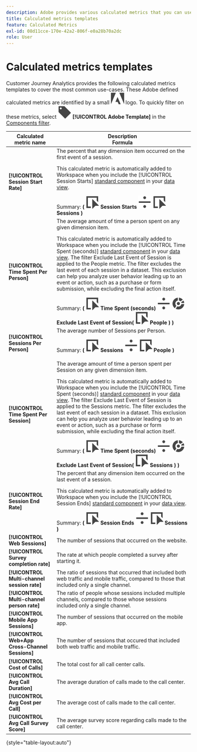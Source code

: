 ```yaml
---
description: Adobe provides various calculated metrics that you can use. This page lists those metrics and their intended uses.
title: Calculated metrics templates
feature: Calculated Metrics
exl-id: 08d11cce-170e-42a2-806f-e0a28b70a2dc
role: User
---
```

# Calculated metrics templates

Customer Journey Analytics provides the following calculated metrics templates to cover the most common use-cases. These Adobe defined calculated metrics are identified by a small ![AdobeLogoSmall](/help/assets/icons/AdobeLogoSmall.svg) logo. To quickly filter on these metrics, select ![Label](/help/assets/icons/Label.svg) **[!UICONTROL Adobe Template]** in the [Components filter](/help/components/overview.md#filter).

| Calculated metric name | Description<br/>Formula |
|---------|----------|
| **[!UICONTROL Session Start Rate]** | The percent that any dimension item occurred on the first event of a session.<p>This calculated metric is automatically added to Workspace when you include the [!UICONTROL Session Starts] [standard component](/help/data-views/component-reference.md) in your [data view](/help/data-views/create-dataview.md).</p>Summary: **(** ![Event](/help/assets/icons/Event.svg) **Session Starts** ![Divide](/help/assets/icons/Divide.svg) ![Event](/help/assets/icons/Event.svg) **Sessions** **)** | 
| **[!UICONTROL Time Spent Per Person]** | The average amount of time a person spent on any given dimension item.<p>This calculated metric is automatically added to Workspace when you include the [!UICONTROL Time Spent (seconds)] [standard component](/help/data-views/component-reference.md) in your [data view](/help/data-views/create-dataview.md). The filter Exclude Last Event of Session is applied to the People metric. The filter excludes the last event of each session in a dataset. This exclusion can help you analyze user behavior leading up to an event or action, such as a purchase or form submission, while excluding the final action itself.</p>Summary: **(** ![Event](/help/assets/icons/Event.svg) **Time Spent (seconds)** ![Divide](/help/assets/icons/Divide.svg) ![Segmentation](/help/assets/icons/Segmentation.svg) **Exclude Last Event of Session(** ![Event](/help/assets/icons/Event.svg) **People ) )** |
| **[!UICONTROL Sessions Per Person]** | The average number of Sessions per Person.<p>Summary: **(** ![Event](/help/assets/icons/Event.svg) **Sessions** ![Divide](/help/assets/icons/Divide.svg) ![Event](/help/assets/icons/Event.svg) **People** **)** |
| **[!UICONTROL Time Spent Per Session]** | The average amount of time a person spent per Session on any given dimension item.<p>This calculated metric is automatically added to Workspace when you include the [!UICONTROL Time Spent (seconds)] [standard component](/help/data-views/component-reference.md) in your [data view](/help/data-views/create-dataview.md). The filter Exclude Last Event of Session is applied to the Sessions metric. The filter excludes the last event of each session in a dataset. This exclusion can help you analyze user behavior leading up to an event or action, such as a purchase or form submission, while excluding the final action itself.</p>Summary: **(** ![Event](/help/assets/icons/Event.svg) **Time Spent (seconds)** ![Divide](/help/assets/icons/Divide.svg) ![Segmentation](/help/assets/icons/Segmentation.svg) **Exclude Last Event of Session(** ![Event](/help/assets/icons/Event.svg) **Sessions ) )** |
| **[!UICONTROL Session End Rate]** | The percent that any dimension item occurred on the last event of a session. <p>This calculated metric is automatically added to Workspace when you include the [!UICONTROL Session Ends] [standard component](/help/data-views/component-reference.md) in your [data view](/help/data-views/create-dataview.md).</p>Summary: **(** ![Event](/help/assets/icons/Event.svg) **Session Ends** ![Divide](/help/assets/icons/Divide.svg) ![Event](/help/assets/icons/Event.svg) **Sessions** **)** |
| **[!UICONTROL Web Sessions]** | The number of sessions that occurred on the website. |
| **[!UICONTROL Survey completion rate]** | The rate at which people completed a survey after starting it.  |
| **[!UICONTROL Multi-channel session rate]** | The ratio of sessions that occurred that included both web traffic and mobile traffic, compared to those that included only a single channel.  |
| **[!UICONTROL Multi-channel person rate]** | The ratio of people whose sessions included multiple channels, compared to those whose sessions included only a single channel. |
| **[!UICONTROL Mobile App Sessions]** | The number of sessions that occurred on the mobile app. |
| **[!UICONTROL Web+App Cross-Channel Sessions]** | The number of sessions that occured that included both web traffic and mobile traffic. |
| **[!UICONTROL Cost of Calls]** | The total cost for all call center calls. <!-- <p>Summary: Call length</p> -->  |
| **[!UICONTROL Avg Call Duration]** | The average duration of calls made to the call center.  |
| **[!UICONTROL Avg Cost per Call]** | The average cost of calls made to the call center.  |
| **[!UICONTROL Avg Call Survey Score]** | The average survey score regarding calls made to the call center. |

{style="table-layout:auto"}
